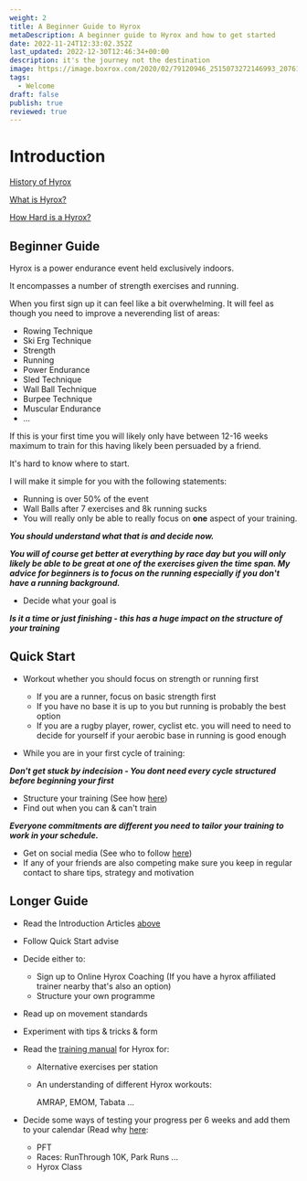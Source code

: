 ```yaml
---
weight: 2
title: A Beginner Guide to Hyrox
metaDescription: A beginner guide to Hyrox and how to get started
date: 2022-11-24T12:33:02.352Z
last_updated: 2022-12-30T12:46:34+00:00
description: it's the journey not the destination
image: https://image.boxrox.com/2020/02/79120946_2515073272146993_2076131429325996032_o.jpg
tags:
  - Welcome
draft: false
publish: true
reviewed: true
---
```

# Introduction

[History of Hyrox](/post/the-history-of-hyrox/)

[What is Hyrox?](/post/what-is-hyrox/)

[How Hard is a Hyrox?](/post/how-hard-is-hyrox/)

## **Beginner Guide**

Hyrox is a power endurance event held exclusively indoors.

It encompasses a number of strength exercises and running.

When you first sign up it can feel like a bit overwhelming. It will feel as though you need to improve a neverending list of areas:

 * Rowing Technique
 * Ski Erg Technique
 * Strength
 * Running
 * Power Endurance
 * Sled Technique
 * Wall Ball Technique
 * Burpee Technique
 * Muscular Endurance
 * ... 

If this is your first time you will likely only have between 12-16 weeks maximum to train for this having likely been persuaded by a friend. 

It's hard to know where to start.

I will make it simple for you with the following statements:

- Running is over 50% of the event 
- Wall Balls after 7 exercises and 8k running sucks
- You will really only be able to really focus on **one** aspect of your training. 

***You should understand what that is and decide now.***

***You will of course get better at everything by race day but you will only likely be able to be great at one of the exercises given the time span. My advice for beginners is to focus on the running especially if you don't have a running background.***

- Decide what your goal is

***Is it a time or just finishing - this has a huge impact on the structure of your training***

## Quick Start

* Workout whether you should focus on strength or running first

  * If you are a runner, focus on basic strength first
  * If you have no base it is up to you but running is probably the best option
  * If you are a rugby player, rower, cyclist etc. you will need to need to decide for yourself if your aerobic base in running is good enough
* While you are in your first cycle of training:

***Don't get stuck by indecision - You dont need every cycle structured before beginning your first***

  * Structure your training (See how [here](/post/how-to-structure-your-hyrox-training))
  * Find out when you can & can't train

***Everyone commitments are different you need to tailor your training to work in your schedule.***
* Get on social media  (See who to follow [here](/post/who-should-be-following))
* If any of your friends are also competing make sure you keep in regular contact to share tips, strategy and motivation

## Longer Guide

* Read the Introduction Articles [above](post/a-begineer-guide-to-hyrox/#introduction)
* Follow Quick Start advise
* Decide either to:

  * Sign up to Online Hyrox Coaching  (If you have a hyrox affiliated trainer nearby that's also an option)
  * Structure your own programme
* Read up on movement standards
* Experiment with tips & tricks & form
* Read the [training manual](/post/hyrox-training-manual) for Hyrox for:
   - Alternative exercises per station
   - An understanding of different Hyrox workouts: 

       AMRAP, EMOM, Tabata ...

* Decide some ways of testing your progress per 6 weeks and add them to your calendar (Read why [here](/post/how-hard-is-hyrox/#recreating-the-feeling):
   - PFT
   - Races: RunThrough 10K, Park Runs ...
   - Hyrox Class
